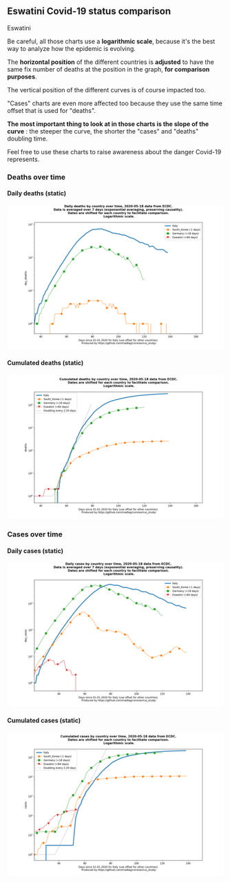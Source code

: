 ## Eswatini Covid-19 status comparison 

Eswatini



Be careful, all those charts use a **logarithmic scale**, because it's the best way to analyze how the epidemic is evolving.
 
The **horizontal position** of the different countries is **adjusted** to have the same fix number of deaths at the position in the graph, **for comparison purposes**.

The vertical position of the different curves is of course impacted too.

"Cases" charts are even more affected too because they use the same time offset that is used for "deaths".

**The most important thing to look at in those charts is the slope of the curve** : the steeper the curve, the shorter the "cases" and "deaths" doubling time.

Feel free to use these charts to raise awareness about the danger Covid-19 represents. 


 
### Deaths over time
 
#### Daily deaths (static)
![Eswatini covid-19 daily deaths static chart](https://raw.githubusercontent.com/madlag/coronavirus_study/master/notebooks/graphs/2020-05-18/countries/Eswatini/2020-05-18_Eswatini_day_deaths.png "Eswatini covid-19 day_deaths static chart")   
 
#### Cumulated deaths (static)
![Eswatini covid-19 cumulated deaths static chart](https://raw.githubusercontent.com/madlag/coronavirus_study/master/notebooks/graphs/2020-05-18/countries/Eswatini/2020-05-18_Eswatini_deaths.png "Eswatini covid-19 deaths static chart")   

 
### Cases over time
 
#### Daily cases (static)
![Eswatini covid-19 daily cases static chart](https://raw.githubusercontent.com/madlag/coronavirus_study/master/notebooks/graphs/2020-05-18/countries/Eswatini/2020-05-18_Eswatini_day_cases.png "Eswatini covid-19 day_cases static chart")   
 
#### Cumulated cases (static)
![Eswatini covid-19 cumulated cases static chart](https://raw.githubusercontent.com/madlag/coronavirus_study/master/notebooks/graphs/2020-05-18/countries/Eswatini/2020-05-18_Eswatini_cases.png "Eswatini covid-19 cases static chart")   

